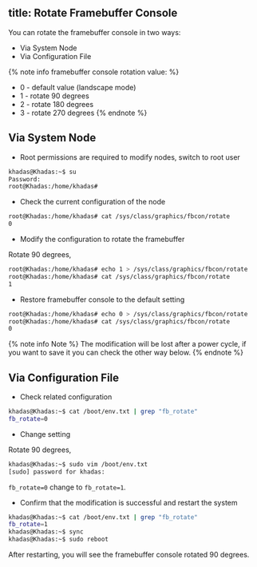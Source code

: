 title: Rotate Framebuffer Console
---

You can rotate the framebuffer console in two ways:

* Via System Node
* Via Configuration File

{% note info framebuffer console rotation value: %}

* 0 - default value (landscape mode)
* 1 - rotate 90 degrees
* 2 - rotate 180 degrees
* 3 - rotate 270 degrees
{% endnote %}

## Via System Node

* Root permissions are required to modify nodes, switch to root user

```sh
khadas@Khadas:~$ su
Password: 
root@Khadas:/home/khadas#
```

* Check the current configuration of the node

```sh
root@Khadas:/home/khadas# cat /sys/class/graphics/fbcon/rotate
0
```

* Modify the configuration to rotate the framebuffer

Rotate 90 degrees,

```sh
root@Khadas:/home/khadas# echo 1 > /sys/class/graphics/fbcon/rotate
root@Khadas:/home/khadas# cat /sys/class/graphics/fbcon/rotate
1
```

* Restore framebuffer console to the default setting

```sh
root@Khadas:/home/khadas# echo 0 > /sys/class/graphics/fbcon/rotate
root@Khadas:/home/khadas# cat /sys/class/graphics/fbcon/rotate     
0
```

{% note info Note %}
The modification will be lost after a power cycle, if you want to save it you can check the other way below.
{% endnote %}

## Via Configuration File

* Check related configuration

```sh
khadas@Khadas:~$ cat /boot/env.txt | grep "fb_rotate"
fb_rotate=0
```

* Change setting

Rotate 90 degrees,

```sh
khadas@Khadas:~$ sudo vim /boot/env.txt 
[sudo] password for khadas:
```

`fb_rotate=0` change to `fb_rotate=1`.

* Confirm that the modification is successful and restart the system

```sh
khadas@Khadas:~$ cat /boot/env.txt | grep "fb_rotate"
fb_rotate=1
khadas@Khadas:~$ sync
khadas@Khadas:~$ sudo reboot
```

After restarting, you will see the framebuffer console rotated 90 degrees.

